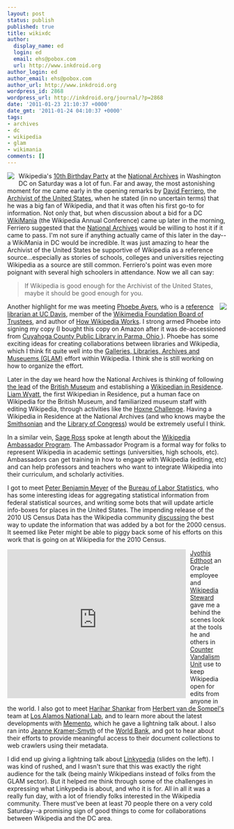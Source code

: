 ```yaml
---
layout: post
status: publish
published: true
title: wikixdc
author:
  display_name: ed
  login: ed
  email: ehs@pobox.com
  url: http://www.inkdroid.org
author_login: ed
author_email: ehs@pobox.com
author_url: http://www.inkdroid.org
wordpress_id: 2868
wordpress_url: http://inkdroid.org/journal/?p=2868
date: '2011-01-23 21:10:37 +0000'
date_gmt: '2011-01-24 04:10:37 +0000'
tags:
- archives
- dc
- wikipedia
- glam
- wikimania
comments: []
---
```


<p><a href="http://www.flickr.com/photos/inkdroid/5379054114/"><img src="http://inkdroid.org/images/wikipedia-cupcake.jpg" style="float: left; margin-right: 10px; margin-bottom: 10px;"/></a></p>
<p>Wikipedia's <a href="http://ten.wikipedia.org/wiki/Washington,_D.C">10th Birthday Party</a> at the <a href="http://archives.gov">National Archives</a> in Washington DC on Saturday was a lot of fun. Far and away, the most astonishing moment for me came early in the opening remarks by <a href="http://www.archives.gov/about/archivist/archivist-biography-ferriero.html">David Ferriero</a>, the <a href="http://en.wikipedia.org/wiki/Archivist_of_the_United_States">Archivist of the United States</a>, when he stated (in no uncertain terms) that he was a big fan of Wikipedia, and that it was often his first go-to for information. Not only that, but when discussion about a bid for a DC <a href="http://wikimediafoundation.org/wiki/Wikimania">WikiMania</a> (the Wikipedia Annual Conference) came up later in the morning, Ferriero suggested that the <a href="http://archives.gov">National Archives</a> would be willing to host it if it came to pass. I'm not sure if anything actually came of this later in the day--a WikiMania in DC would be incredible. It was just amazing to hear the Archivist of the United States be supportive of Wikipedia as a reference source...especially as stories of schools, colleges and universities rejecting Wikipedia as a source are still common. Ferriero's point was even more poignant with several high schoolers in attendance. Now we all can say: </p>
<blockquote><p>
If Wikipedia is good enough for the Archivist of the United States, maybe it should be good enough for you.
</p></blockquote>
<p><a href="http://www.flickr.com/photos/inkdroid/5383171812/in/photostream/"><img src="http://farm6.static.flickr.com/5124/5383171812_e49c06526e.jpg" style="float: right; margin-left: 10px; margin-bottom: 10px;"/></a></p>
<p>Another highlight for me was meeting <a href="http://phoebeayers.info/">Phoebe Ayers</a>, who is a <a href="http://people.lib.ucdavis.edu/~psayers/">reference librarian at UC Davis</a>, member of the <a href="http://wikimediafoundation.org/wiki/Board_of_Trustees">Wikimedia Foundation Board of Trustees</a>, and author of <a href="http://oreilly.com/catalog/9781593271763">How Wikipedia Works</a>. I strong armed Phoebe into signing my copy (I bought this copy on Amazon after it was de-accessioned from <a href="http://www.cuyahoga.lib.oh.us/">Cuyahoga County Public Library in Parma, Ohio </a>). Phoebe has some exciting ideas for creating collaborations between libraries and Wikipedia, which I think fit quite well into the <a href="http://en.m.wikipedia.org/wiki/Wikipedia:GLAM/">Galleries, Libraries, Archives and Museuems (GLAM)</a> effort within Wikipedia. I think she is still working on how to organize the effort.</p>
<p>Later in the day we heard how the National Archives is thinking of following <a href="http://www.nytimes.com/2010/06/05/arts/design/05wiki.html">the lead</a> of the <a href="http://www.britishmuseum.org/">British Museum</a> and establishing a <a href="http://twitter.com/#!/Sarah_Stierch/statuses/28846067348938754">Wikipedian in Residence</a>. <a href="http://www.wittylama.com/">Liam Wyatt</a>, the first Wikipedian in Residence, put a human face on Wikipedia for the British Museum, and familiarized museum staff with editing Wikipedia, through activities like the <a href="http://en.wikipedia.org/wiki/Wikipedia:GLAM/BM/Hoxne_challenge">Hoxne Challenge</a>. Having a Wikipedia in Residence at the National Archives (and who knows maybe the <a href="http://si.edu">Smithsonian</a> and the <a href="http://loc.gov">Library of Congress</a>) would be extremely useful I think.</p>
<p>In a similar vein, <a href="http://ragesoss.com/blog/">Sage Ross</a> spoke at length about the <a href="http://outreach.wikimedia.org/wiki/Wikipedia_Ambassador_Program">Wikipedia Ambassador Program</a>. The Ambassador Program is a formal way for folks to represent Wikipedia in academic settings (universities, high schools, etc). Ambassadors can get training in how to engage with Wikipedia (editing, etc) and can help professors and teachers who want to integrate Wikipedia into their curriculum, and scholarly activities.</p>
<p>I got to meet <a href="http://www.bls.gov/dpr/meyer.htm">Peter Benjamin Meyer</a> of the <a href="http://www.bls.gov">Bureau of Labor Statistics</a>, who has some interesting ideas for aggregating statistical information from federal statistical sources, and writing some bots that will update article info-boxes for places in the United States. The impending release of the 2010 US Census Data has the Wikipedia community <a href="http://en.wikipedia.org/wiki/Wikipedia_talk:2010_US_Census">discussing</a> the best way to update the information that was added by a bot for the 2000 census. It seemed like Peter might be able to piggy back some of his efforts on this work that is going on at Wikipedia for the 2010 Census.</p>
<p><iframe src="https://docs.google.com/present/embed?id=dv89m3d_497c98tp7g5" frameborder="0" width="410" height="342" style="float: left; margin-right: 10px;"></iframe></p>
<p><a href="http://en.wikipedia.org/wiki/User:Jyothis">Jyothis Edthoot</a> an Oracle employee and <a href="http://meta.wikimedia.org/wiki/Stewards">Wikipedia Steward</a> gave me a behind the scenes look at the tools he and others in <a href="http://en.wikipedia.org/wiki/Wikipedia:Counter-Vandalism_Unit">Counter Vandalism Unit</a> use to keep Wikipedia open for edits from anyone in the world. I also got to meet <a href="http://en.scientificcommons.org/harihar_shankar">Harihar Shankar</a> from <a href="http://public.lanl.gov/herbertv/home/">Herbert van de Sompel's</a> team at <a href="http://lanl.gov">Los Alamos National Lab</a>, and to learn more about the latest developments with <a href="http://www.mementoweb.org/">Memento</a>, which he gave a lightning talk about. I also ran into <a href="http://www.spellboundblog.com/">Jeanne Kramer-Smyth</a> of the <a href="http://www.worldbank.org/">World Bank</a>, and got to hear about their efforts to provide meaningful access to their document collections to web crawlers using their metadata.</p>
<p>I did end up giving a lightning talk about <a href="http://github.com/edsu/linkypedia">Linkypedia</a> (slides on the left). I was kind of rushed, and I wasn't sure that this was exactly the right audience for the talk (being mainly Wikipedians instead of folks from the GLAM sector). But it helped me think through some of the challenges in expressing what Linkypedia is about, and who it is for. All in all it was a really fun day, with a lot of friendly folks interested in the Wikipedia community. There must've been at least 70 people there on a very cold Saturday--a promising sign of good things to come for collaborations between Wikipedia and the DC area. </p>
